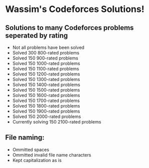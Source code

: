 # Wassim's Codeforces Solutions!


## Solutions to many Codeforces problems seperated by rating

* Not all problems have been solved
* Solved 300 800-rated problems
* Solved 150 900-rated problems
* Solved 150 1000-rated problems
* Solved 150 1100-rated problems
* Solved 150 1200-rated problems
* Solved 150 1300-rated problems
* Solved 150 1400-rated problems
* Solved 150 1500-rated problems
* Solved 150 1600-rated problems
* Solved 150 1700-rated problems
* Solved 150 1800-rated problems
* Solved 150 1900-rated problems
* Solved 150 2000-rated problems
* Currently solving 150 2100-rated problems

## File naming:

* Ommitted spaces
* Ommitted invalid file name characters
* Kept capitalization as is
